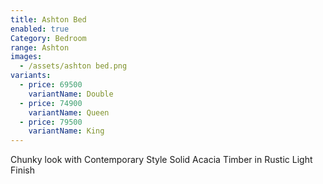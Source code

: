 ```yaml
---
title: Ashton Bed
enabled: true
Category: Bedroom
range: Ashton
images:
  - /assets/ashton bed.png
variants:
  - price: 69500
    variantName: Double
  - price: 74900
    variantName: Queen
  - price: 79500
    variantName: King
---
```


Chunky look with Contemporary Style
Solid Acacia Timber in Rustic Light Finish
